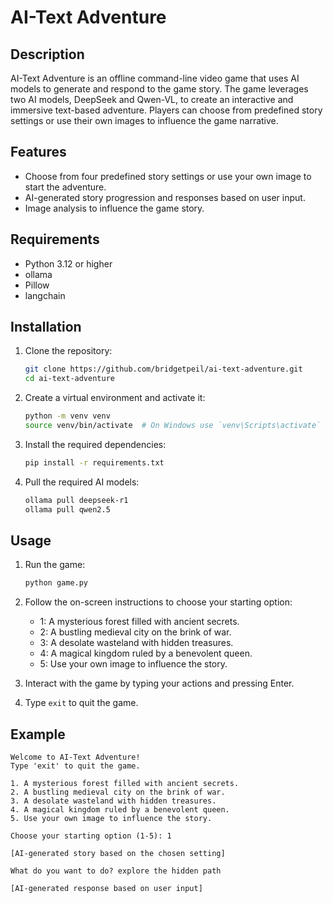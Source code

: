 # AI-Text Adventure

## Description

AI-Text Adventure is an offline command-line video game that uses AI models to generate and respond to the game story. The game leverages two AI models, DeepSeek and Qwen-VL, to create an interactive and immersive text-based adventure. Players can choose from predefined story settings or use their own images to influence the game narrative.

## Features

- Choose from four predefined story settings or use your own image to start the adventure.
- AI-generated story progression and responses based on user input.
- Image analysis to influence the game story.

## Requirements

- Python 3.12 or higher
- ollama
- Pillow
- langchain

## Installation

1. Clone the repository:

    ```bash
    git clone https://github.com/bridgetpeil/ai-text-adventure.git
    cd ai-text-adventure
    ```

2. Create a virtual environment and activate it:

    ```bash
    python -m venv venv
    source venv/bin/activate  # On Windows use `venv\Scripts\activate`
    ```

3. Install the required dependencies:

    ```bash
    pip install -r requirements.txt
    ```

4. Pull the required AI models:

    ```bash
    ollama pull deepseek-r1
    ollama pull qwen2.5
    ```

## Usage

1. Run the game:

    ```bash
    python game.py
    ```

2. Follow the on-screen instructions to choose your starting option:

    - 1: A mysterious forest filled with ancient secrets.
    - 2: A bustling medieval city on the brink of war.
    - 3: A desolate wasteland with hidden treasures.
    - 4: A magical kingdom ruled by a benevolent queen.
    - 5: Use your own image to influence the story.

3. Interact with the game by typing your actions and pressing Enter.

4. Type `exit` to quit the game.

## Example

```plaintext
Welcome to AI-Text Adventure!
Type 'exit' to quit the game.

1. A mysterious forest filled with ancient secrets.
2. A bustling medieval city on the brink of war.
3. A desolate wasteland with hidden treasures.
4. A magical kingdom ruled by a benevolent queen.
5. Use your own image to influence the story.

Choose your starting option (1-5): 1

[AI-generated story based on the chosen setting]

What do you want to do? explore the hidden path

[AI-generated response based on user input]